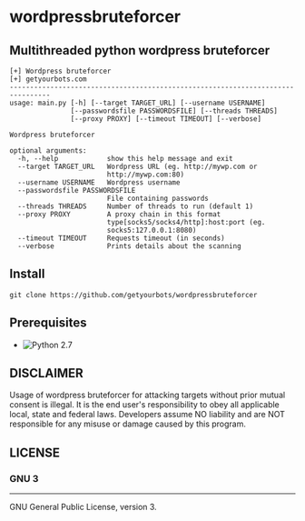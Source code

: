 # wordpressbruteforcer

## Multithreaded python wordpress bruteforcer

```
[+] Wordpress bruteforcer
[+] getyourbots.com
--------------------------------------------------------------------------------
usage: main.py [-h] [--target TARGET_URL] [--username USERNAME]
               [--passwordsfile PASSWORDSFILE] [--threads THREADS]
               [--proxy PROXY] [--timeout TIMEOUT] [--verbose]

Wordpress bruteforcer

optional arguments:
  -h, --help            show this help message and exit
  --target TARGET_URL   Wordpress URL (eg. http://mywp.com or
                        http://mywp.com:80)
  --username USERNAME   Wordpress username
  --passwordsfile PASSWORDSFILE
                        File containing passwords
  --threads THREADS     Number of threads to run (default 1)
  --proxy PROXY         A proxy chain in this format
                        type[socks5/socks4/http]:host:port (eg.
                        socks5:127.0.0.1:8080)
  --timeout TIMEOUT     Requests timeout (in seconds)
  --verbose             Prints details about the scanning
```

## Install
    git clone https://github.com/getyourbots/wordpressbruteforcer
    
## Prerequisites
- ![Python 2.7](https://www.python.org/downloads/release/python-2710/)


## DISCLAIMER
Usage of wordpress bruteforcer for attacking targets without prior mutual consent is illegal.
It is the end user's responsibility to obey all applicable local, state and federal laws.
Developers assume NO liability and are NOT responsible for any misuse or damage caused by this program.

## LICENSE
### GNU 3
---------
GNU General Public License, version 3.
